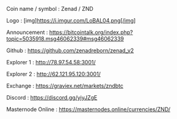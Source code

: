 Coin name / symbol : Zenad / ZND

Logo : [img]https://i.imgur.com/LoBAL04.png[/img]

Announcement : https://bitcointalk.org/index.php?topic=5035918.msg46062339#msg46062339

Github : https://github.com/zenadreborn/zenad_v2

Explorer 1 : http://78.97.54.58:3001/

Explorer 2 : http://62.121.95.120:3001/

Exchange : https://graviex.net/markets/zndbtc

Discord : https://discord.gg/yjyJZgE

Masternode Online : https://masternodes.online/currencies/ZND/
